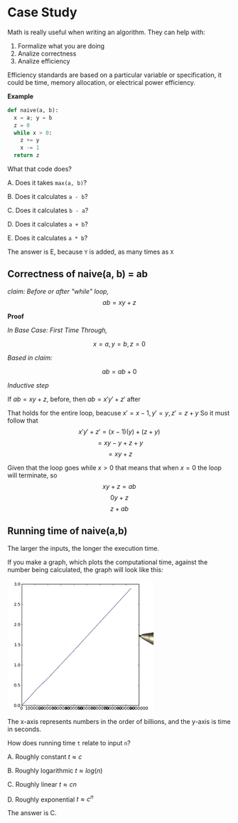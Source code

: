 # Case Study

Math is really useful when writing an algorithm. They can help with:

1. Formalize what you are doing
2. Analize correctness
3. Analize efficiency

Efficiency standards are based on a particular variable or specification, it could be time, memory allocation, or electrical power efficiency.

**Example**

```py
def naive(a, b):
  x = a; y = b
  z = 0
  while x > 0:
    z += y
    x -= 1
  return z
```

What that code does?

A. Does it takes `max(a, b)`?

B. Does it calculates `a - b`?

C. Does it calculates `b - a`?

D. Does it calculates `a + b`?

E. Does it calculates `a * b`?

The answer is E, because `Y` is added, as many times as `X`

## Correctness of naive(a, b) = ab

*claim: Before or after "while" loop,*
$$
ab = xy + z
$$

**Proof**

*In Base Case: First Time Through,*

$$
x = a, y = b, z = 0
$$

*Based in claim:*

$$
ab = ab + 0
$$

*Inductive step*

If $ab = xy + z$, before, then $ab = x'y' + z'$ after

That holds for the entire loop, beacuse $x' = x - 1, y' = y, z' = z + y$ So it must follow that
$$x'y' + z' = (x -1)(y) + (z + y)$$ 
$$= xy - y + z + y$$ 
$$= xy + z$$

Given that the loop goes while $x > 0$ that means that when $x = 0$ the loop will terminate, so $$ xy + z = ab$$
$$0y + z$$
$$z + ab$$

## Running time of naive(a,b)

The larger the inputs, the longer the execution time.

If you make a graph, which plots the computational time, against the number being calculated, the graph will look like this:

![case study 1](./case_study1.png)

The x-axis represents numbers in the order of billions, and the y-axis is time in seconds.

How does running time `t` relate to input `n`?

A. Roughly constant $t \approx c$

B. Roughly logarithmic $t \approx log(n)$

C. Roughly linear $t \approx cn$

D. Roughly exponential $t \approx c^n$

The answer is C.